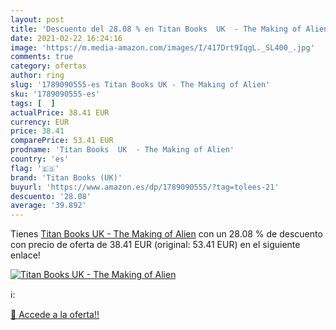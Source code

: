 ```yaml
---
layout: post
title: 'Descuento del 28.08 % en Titan Books  UK  - The Making of Alien'
date: 2021-02-22 16:24:16
image: 'https://m.media-amazon.com/images/I/417Drt9IqgL._SL400_.jpg'
comments: true
category: ofertas
author: ring
slug: '1789090555-es Titan Books UK - The Making of Alien'
sku: '1789090555-es'
tags: [  ]
actualPrice: 38.41 EUR
currency: EUR
price: 38.41
comparePrice: 53.41 EUR
prodname: 'Titan Books  UK  - The Making of Alien'
country: 'es'
flag: '🇪🇸'
brand: 'Titan Books (UK)'
buyurl: 'https://www.amazon.es/dp/1789090555/?tag=tolees-21'
descuento: '28.08'
average: '39.892'
---
```


Tienes [Titan Books  UK  - The Making of Alien](https://www.amazon.es/dp/1789090555/?tag=tolees-21) con un 28.08 % de descuento con precio de oferta de 38.41 EUR (original: 53.41 EUR) en el siguiente enlace!

[![Titan Books  UK  - The Making of Alien](https://m.media-amazon.com/images/I/417Drt9IqgL._SL400_.jpg)](https://www.amazon.es/dp/1789090555/?tag=tolees-21)

ℹ️:


[🛒 Accede a la oferta!!](https://www.amazon.es/dp/1789090555/?tag=tolees-21)
